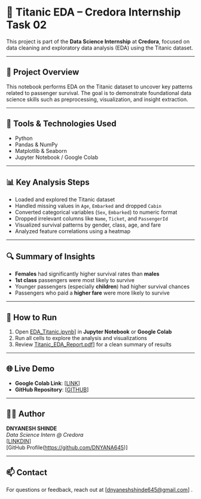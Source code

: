 # 🚢 Titanic EDA – Credora Internship Task 02

This project is part of the **Data Science Internship** at **Credora**, focused on data cleaning and exploratory data analysis (EDA) using the Titanic dataset.

---

## 📌 Project Overview

This notebook performs EDA on the Titanic dataset to uncover key patterns related to passenger survival. The goal is to demonstrate foundational data science skills such as preprocessing, visualization, and insight extraction.

---

## 🧰 Tools & Technologies Used

- Python
- Pandas & NumPy
- Matplotlib & Seaborn
- Jupyter Notebook / Google Colab


---

## 📊 Key Analysis Steps

- Loaded and explored the Titanic dataset
- Handled missing values in `Age`, `Embarked` and dropped `Cabin`
- Converted categorical variables (`Sex`, `Embarked`) to numeric format
- Dropped irrelevant columns like `Name`, `Ticket`, and `PassengerId`
- Visualized survival patterns by gender, class, age, and fare
- Analyzed feature correlations using a heatmap

---

## 🔍 Summary of Insights

- **Females** had significantly higher survival rates than **males**
- **1st class** passengers were most likely to survive
- Younger passengers (especially **children**) had higher survival chances
- Passengers who paid a **higher fare** were more likely to survive

---

## 🚀 How to Run

1. Open [EDA_Titanic.ipynb](https://github.com/DNYANA645/CREDORA-INTERNSHIP-TASK-2/blob/main/CREDORA_TASK_2.ipynb)] in **Jupyter Notebook** or **Google Colab**
2. Run all cells to explore the analysis and visualizations
3. Review [Titanic_EDA_Report.pdf](https://github.com/DNYANA645/CREDORA-INTERNSHIP-TASK-2/blob/main/REPORT%20TASK_2%20CREDORA%20BY%20DNYANESH.pdf)] for a clean summary of results

---

## 🌐 Live Demo 

- **Google Colab Link**: [[LINK](https://colab.research.google.com/drive/1shRvdC2hLn5SRjGvcrk-gS4WCrffWoJN#scrollTo=5dNywr88N0ju)]
- **GitHub Repository**: [[GITHUB](https://github.com/DNYANA645/CREDORA-INTERNSHIP-TASK-2)]

---

## 👨‍💻 Author

**DNYANESH SHINDE**  
_Data Science Intern @ Credora_  
[[LINKDIN](www.linkedin.com/in/dnyanesh-shinde-622706310)]  
[GitHub Profile(https://github.com/DNYANA645)]

---

## 📫 Contact

For questions or feedback, reach out at [dnyaneshshinde645@gmail.com] .


 

